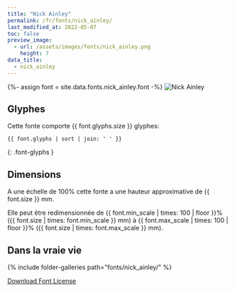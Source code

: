 ```yaml
---
title: "Nick Ainley"
permalink: /fr/fonts/nick_ainley/
last_modified_at: 2022-05-07
toc: false
preview_image:
  - url: /assets/images/fonts/nick_ainley.png
    height: 7
data_title:
  - nick_ainley
---
```

{%- assign font = site.data.fonts.nick_ainley.font -%}
![Nick Ainley](/assets/images/fonts/nick_ainley.png)

## Glyphes

Cette fonte comporte  {{ font.glyphs.size }} glyphes:

```
{{ font.glyphs | sort | join: ' ' }}
```
{: .font-glyphs }

## Dimensions

A une échelle de  100% cette fonte a une hauteur approximative de  {{ font.size }} mm. 

Elle peut être redimensionnée  de {{ font.min_scale | times: 100 | floor }}% ({{ font.size | times: font.min_scale }} mm)
à {{ font.max_scale | times: 100 | floor }}% ({{ font.size | times: font.max_scale }} mm).


## Dans la vraie vie

{% include folder-galleries path="fonts/nick_ainley/" %}



[Download Font License](https://github.com/inkstitch/inkstitch/tree/main/fonts/nick_ainley/LICENSE)

